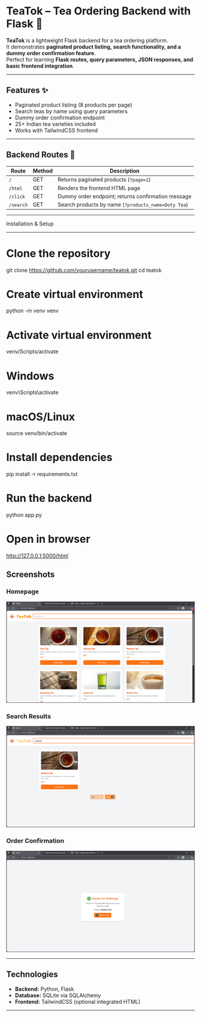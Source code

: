# TeaTok – Tea Ordering Backend with Flask 🍵

**TeaTok** is a lightweight Flask backend for a tea ordering platform.  
It demonstrates **paginated product listing, search functionality, and a dummy order confirmation feature**.  
Perfect for learning **Flask routes, query parameters, JSON responses, and basic frontend integration**.

---

## Features ✨

- Paginated product listing (8 products per page)
- Search teas by name using query parameters
- Dummy order confirmation endpoint
- 25+ Indian tea varieties included
- Works with TailwindCSS frontend

---

## Backend Routes 🔗

| Route        | Method | Description |
|--------------|--------|-------------|
| `/`          | GET    | Returns paginated products (`?page=1`) |
| `/html`      | GET    | Renders the frontend HTML page |
| `/click`     | GET    | Dummy order endpoint; returns confirmation message |
| `/search`    | GET    | Search products by name (`?products_name=Ooty Tea`) |

---

Installation & Setup

---
# Clone the repository
git clone https://github.com/yourusername/teatok.git
cd teatok

# Create virtual environment
python -m venv venv

# Activate virtual environment
venv/Scripts/activate
# Windows
venv\Scripts\activate
# macOS/Linux
source venv/bin/activate

# Install dependencies
pip install -r requirements.txt

# Run the backend
python app.py

# Open in browser
http://127.0.0.1:5000/html

## Screenshots

### Homepage
![Homepage](screenshots/homepage.png)

### Search Results
![Search Results](screenshots/search.png)

### Order Confirmation
![Order Confirmation](screenshots/order.png)

---

## Technologies

- **Backend:** Python, Flask  
- **Database:** SQLite via SQLAlchemy
- **Frontend:** TailwindCSS (optional integrated HTML)

---




